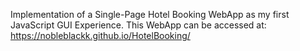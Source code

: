 Implementation of a Single-Page Hotel Booking WebApp as my first JavaScript GUI Experience. This WebApp can be accessed at: https://nobleblackk.github.io/HotelBooking/
